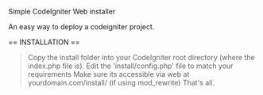 Simple CodeIgniter Web installer

An easy way to deploy a codeigniter project.

== INSTALLATION ==
> Copy the install folder into your CodeIgniter root directory (where the index.php file is).
> Edit the 'install/config.php' file to match your requirements
> Make sure its accessible via web at yourdomain.com/install/ (if using mod_rewrite)
> That's all.
